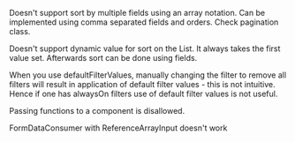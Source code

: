 Doesn't support sort by multiple fields using an array notation. Can be implemented using comma separated fields and orders. Check pagination class.

Doesn't support dynamic value for sort on the List. It always takes the first value set. Afterwards sort can be done using fields.

When you use defaultFilterValues, manually changing the filter to remove all filters will result in application of default filter values - this is not intuitive. Hence if one has alwaysOn filters use of default filter values is not useful.

Passing functions to a component is disallowed.

FormDataConsumer with ReferenceArrayInput doesn't work